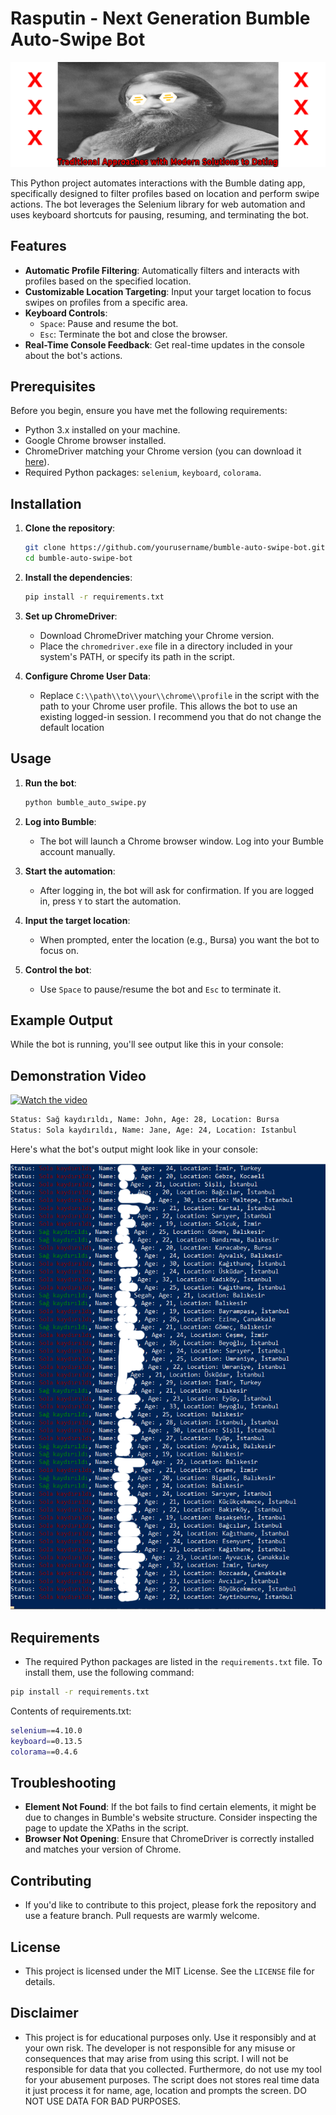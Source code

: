 # Rasputin - Next Generation Bumble Auto-Swipe Bot

![Banner Image](./assets/banner.png)


This Python project automates interactions with the Bumble dating app, specifically designed to filter profiles based on location and perform swipe actions. The bot leverages the Selenium library for web automation and uses keyboard shortcuts for pausing, resuming, and terminating the bot.

## Features

- **Automatic Profile Filtering**: Automatically filters and interacts with profiles based on the specified location.
- **Customizable Location Targeting**: Input your target location to focus swipes on profiles from a specific area.
- **Keyboard Controls**:
  - `Space`: Pause and resume the bot.
  - `Esc`: Terminate the bot and close the browser.
- **Real-Time Console Feedback**: Get real-time updates in the console about the bot's actions.

## Prerequisites

Before you begin, ensure you have met the following requirements:

- Python 3.x installed on your machine.
- Google Chrome browser installed.
- ChromeDriver matching your Chrome version (you can download it [here](https://sites.google.com/chromium.org/driver/)).
- Required Python packages: `selenium`, `keyboard`, `colorama`.

## Installation

1. **Clone the repository**:
    ```bash
    git clone https://github.com/yourusername/bumble-auto-swipe-bot.git
    cd bumble-auto-swipe-bot
    ```

2. **Install the dependencies**:
    ```bash
    pip install -r requirements.txt
    ```

3. **Set up ChromeDriver**:
    - Download ChromeDriver matching your Chrome version.
    - Place the `chromedriver.exe` file in a directory included in your system's PATH, or specify its path in the script.

4. **Configure Chrome User Data**:
    - Replace `C:\\path\\to\\your\\chrome\\profile` in the script with the path to your Chrome user profile. This allows the bot to use an existing logged-in session. I recommend you that do not change the default location

## Usage

1. **Run the bot**:
    ```bash
    python bumble_auto_swipe.py
    ```

2. **Log into Bumble**:
    - The bot will launch a Chrome browser window. Log into your Bumble account manually.

3. **Start the automation**:
    - After logging in, the bot will ask for confirmation. If you are logged in, press `Y` to start the automation.

4. **Input the target location**:
    - When prompted, enter the location (e.g., Bursa) you want the bot to focus on.

5. **Control the bot**:
    - Use `Space` to pause/resume the bot and `Esc` to terminate it.

## Example Output

While the bot is running, you'll see output like this in your console:

## Demonstration Video

[![Watch the video](https://img.youtube.com/vi/Aue75rB8ukc/maxresdefault.jpg)](https://www.youtube.com/watch?v=Aue75rB8ukc)


```bash
Status: Sağ kaydırıldı, Name: John, Age: 28, Location: Bursa
Status: Sola kaydırıldı, Name: Jane, Age: 24, Location: Istanbul
```

Here's what the bot's output might look like in your console:

![Example Output](./assets/2.png)

## Requirements

- The required Python packages are listed in the `requirements.txt` file. To install them, use the following command:

```bash
pip install -r requirements.txt
```

Contents of requirements.txt:

```bash
selenium==4.10.0
keyboard==0.13.5
colorama==0.4.6
```

## Troubleshooting

- **Element Not Found**: If the bot fails to find certain elements, it might be due to changes in Bumble's website structure. Consider inspecting the page to update the XPaths in the script.
- **Browser Not Opening**: Ensure that ChromeDriver is correctly installed and matches your version of Chrome.

## Contributing

- If you'd like to contribute to this project, please fork the repository and use a feature branch. Pull requests are warmly welcome.

## License

- This project is licensed under the MIT License. See the `LICENSE` file for details.

## Disclaimer

- This project is for educational purposes only. Use it responsibly and at your own risk. The developer is not responsible for any misuse or consequences that may arise from using this script. I will not be responsible for data that you collected. Furthermore, do not use my tool for your abusement purposes. The script does not stores real time data it just process it for name, age, location and prompts the screen. DO NOT USE DATA FOR BAD PURPOSES.


